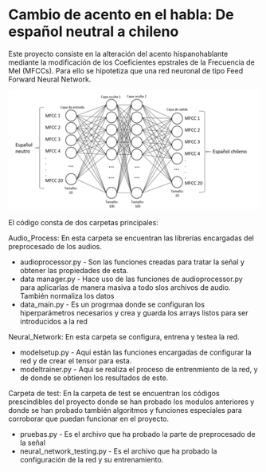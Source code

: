 # Cambio de acento en el habla: De español neutral a chileno

Este proyecto consiste en la alteración del acento hispanohablante mediante la modificación de los Coeficientes epstrales de la Frecuencia de Mel (MFCCs). Para ello se hipotetiza que una red neuronal de tipo Feed Forward Neural Network.

 ![Repo List](Images/estructura_NN.png)

El código consta de dos carpetas principales:

Audio_Process:
En esta carpeta se encuentran las librerías encargadas del preprocesado de los audios. 
* audioprocessor.py - Son las funciones creadas para tratar la señal y obtener las propiedades de esta.
* data manager.py - Hace uso de las funciones de audioprocessor.py para aplicarlas de manera masiva a todo slos archivos de audio. También   normaliza los datos
* data_main.py - Es un progrmaa donde se configuran los hiperparámetros necesarios y crea y guarda los arrays listos para ser introducidos a la red 

Neural_Network:
En esta carpeta se configura, entrena y testea la red.
* modelsetup.py - Aqui están las funciones encargadas de configurar la red y de crear el tensor para esta.
* modeltrainer.py - Aqui se realiza el proceso de entrenmiento de la red, y de donde se obtienen los resultados de este.

Carpeta de test:
En la carpeta de test se encuentran los códigos prescindibles del proyecto donde se han probado los modulos anteriores y donde se han probado también algoritmos y funciones especiales para corroborar que puedan funcionar en el proyecto.
* pruebas.py - Es el archivo que ha probado la parte de preprocesado de la señal
* neural_network_testing.py - Es el archivo que ha probado la configuración de la red y su entrenamiento.
